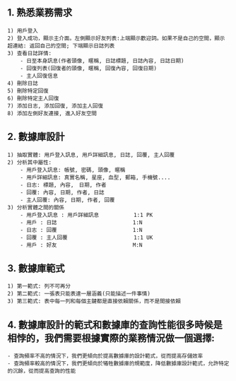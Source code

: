 ## 1. 熟悉業務需求
    1) 用戶登入
    2) 登入成功，顯示主介面。左側顯示好友列表:上端顯示歡迎詞。如果不是自己的空間，顯示超連結: 返回自己的空間; 下端顯示日誌列表
    3) 查看日誌詳情:
        - 日至本身訊息(作者頭像, 暱稱, 日誌標題, 日誌內容, 日誌日期)
        - 回復列表(回復者的頭像, 暱稱, 回復內容, 回復日期)
        - 主人回復信息
    4) 刪除日誌
    5) 刪除特定回復
    6) 刪除特定主人回復
    7) 添加日志, 添加回復, 添加主人回復
    8) 添加左側好友連接, 進入好友空間

## 2. 數據庫設計
    1) 抽取實體: 用戶登入訊息, 用戶詳細訊息, 日誌, 回覆, 主人回覆
    2) 分析其中屬性: 
        - 用戶登入訊息: 帳號, 密碼, 頭像, 暱稱
        - 用戶詳細訊息: 真實名稱, 星座, 血型, 郵箱, 手機號....
        - 日志: 標題, 內容,　日期, 作者
        - 回覆: 內容, 日期, 作者, 日誌
        - 主人回覆: 內容, 日期, 作者, 回覆
    3) 分析實體之間的關係
        - 用戶登入訊息 : 用戶詳細訊息           1:1 PK
        - 用戶 : 日誌                        1:N
        - 日志 : 回覆                        1:N
        - 回覆 : 主人回覆                     1:1 UK
        - 用戶 : 好友                        M:N

## 3. 數據庫範式
    1) 第一範式: 列不可再分
    2) 第二範式: 一張表只能表達一層涵義(只能描述一件事情)
    3) 第三範式: 表中每一列和每個主鍵都是直接依賴關係，而不是間接依賴

## 4. 數據庫設計的範式和數據庫的查詢性能很多時候是相悖的，我們需要根據實際的業務情況做一個選擇:
    - 查詢頻率不高的情況下，我們更傾向於提高數據庫的設計範式，從而提高存儲效率
    - 查詢頻率較高的情況下，我們更傾向於犧牲數據庫的規範度，降低數據庫設計範式，允許特定的沉餘，從而提高查詢的性能